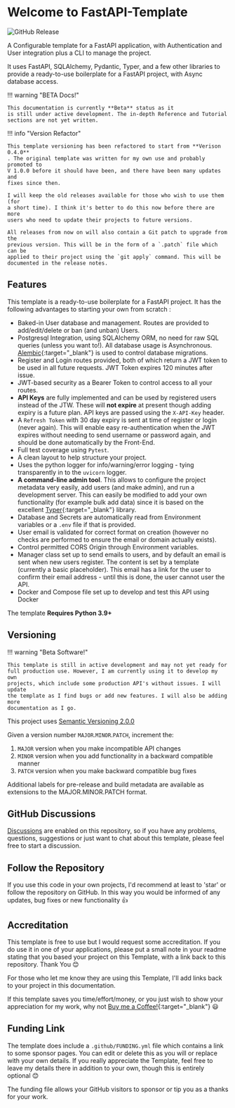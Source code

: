 # Welcome to FastAPI-Template

![GitHub Release](https://img.shields.io/github/v/release/seapagan/fastapi-template)

A Configurable template for a FastAPI application, with Authentication and User
integration plus a CLI to manage the project.

It uses FastAPI, SQLAlchemy, Pydantic, Typer, and a few other libraries to
provide a ready-to-use boilerplate for a FastAPI project, with Async database
access.

!!! warning "BETA Docs!"

    This documentation is currently **Beta** status as it
    is still under active development. The in-depth Reference and Tutorial
    sections are not yet written.

!!! info "Version Refactor"

    This template versioning has been refactored to start from **Verison 0.4.0**
    . The original template was written for my own use and probably promoted to
    V 1.0.0 before it should have been, and there have been many updates and
    fixes since then.

    I will keep the old releases available for those who wish to use them (for
    a short time). I think it's better to do this now before there are more
    users who need to update their projects to future versions.

    All releases from now on will also contain a Git patch to upgrade from the
    previous version. This will be in the form of a `.patch` file which can be
    applied to their project using the `git apply` command. This will be
    documented in the release notes.

## Features

This template is a ready-to-use boilerplate for a FastAPI project. It has the
following advantages to starting your own from scratch :

- Baked-in User database and management. Routes are provided to add/edit/delete
  or ban (and unban) Users.
- Postgresql Integration, using SQLAlchemy ORM, no need for raw SQL queries
  (unless you want to!). All database usage is Asynchronous.
  [Alembic](https://github.com/sqlalchemy/alembic){:target="_blank"} is used to
  control database migrations.
- Register and Login routes provided, both of which return a JWT token to be
  used in all future requests. JWT Token expires 120 minutes after issue.
- JWT-based security as a Bearer Token to control access to all your routes.
- **API Keys** are fully implemented and can be used by registered users instead
  of the JTW. These will **not expire** at present though adding expiry is a
  future plan. API keys are passed using the `X-API-Key` header.
- A `Refresh Token` with 30 day expiry is sent at time of register or login
  (never again). This will enable easy re-authentication when the JWT expires
  without needing to send username or password again, and should be done
  automatically by the Front-End.
- Full test coverage using `Pytest`.
- A clean layout to help structure your project.
- Uses the python logger for info/warning/error logging - tying transparently in
  to the `uvicorn` logger.
- **A command-line admin tool**. This allows to configure the project metadata
  very easily, add users (and make admin), and run a development server. This
  can easily be modified to add your own functionality (for example bulk add
  data) since it is based on the excellent
  [Typer](https://typer.tiangolo.com/){:target="_blank"} library.
- Database and Secrets are automatically read from Environment variables or a
  `.env` file if that is provided.
- User email is validated for correct format on creation (however no checks are
  performed to ensure the email or domain actually exists).
- Control permitted CORS Origin through Environment variables.
- Manager class set up to send emails to users, and by default an email is sent
  when new users register. The content is set by a template (currently a
  basic placeholder). This email has a link for the user to confirm their email
  address - until this is done, the user cannot user the API.
- Docker and Compose file set up to develop and test this API using Docker

The template **Requires Python 3.9+**

## Versioning

!!! warning "Beta Software!"

    This template is still in active development and may not yet ready for
    full production use. However, I am currently using it to develop my own
    projects, which include some production API's without issues. I will update
    the template as I find bugs or add new features. I will also be adding more
    documentation as I go.

This project uses [Semantic Versioning 2.0.0](https://semver.org/)

Given a version number `MAJOR`.`MINOR`.`PATCH`, increment the:

  1. `MAJOR` version when you make incompatible API changes
  2. `MINOR` version when you add functionality in a backward compatible manner
  3. `PATCH` version when you make backward compatible bug fixes

Additional labels for pre-release and build metadata are available as extensions
to the MAJOR.MINOR.PATCH format.

## GitHub Discussions

[Discussions](https://github.com/seapagan/fastapi-template/discussions) are
enabled on this repository, so if you have any problems, questions, suggestions
or just want to chat about this template, please feel free to start a
discussion.

## Follow the Repository

If you use this code in your own projects, I'd recommend at least to 'star' or
follow the repository on GitHub. In this way you would be informed of any
updates, bug fixes or new functionality :+1:

## Accreditation

This template is free to use but I would request some accreditation. If you do
use it in one of your applications, please put a small note in your readme
stating that you based your project on this Template, with a link back to this
repository. Thank You 😊

For those who let me know they are using this Template, I'll add links back to
your project in this documentation.

If this template saves you time/effort/money, or you just wish to show your
appreciation for my work, why not [Buy me a
Coffee!](https://www.buymeacoffee.com/seapagan){:target="_blank"} 😃

## Funding Link

The template does include a `.github/FUNDING.yml` file which contains a link to
some sponsor pages. You can edit or delete this as you will or replace with your
own details. If you really appreciate the Template, feel free to leave my
details there in addition to your own, though this is entirely optional 😊

The funding file allows your GitHub visitors to sponsor or tip you as a thanks
for your work.
